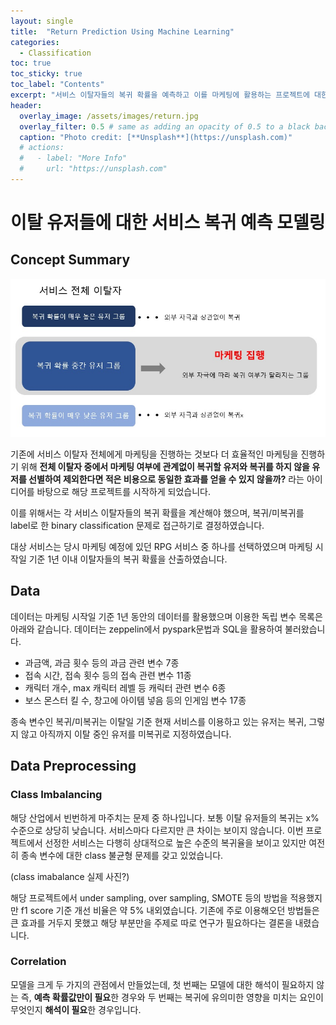 ```yaml
---
layout: single
title:  "Return Prediction Using Machine Learning"
categories:
  - Classification
toc: true
toc_sticky: true
toc_label: "Contents"
excerpt: "서비스 이탈자들의 복귀 확률을 예측하고 이를 마케팅에 활용하는 프로젝트에 대한 소개 페이지 입니다."
header:
  overlay_image: /assets/images/return.jpg
  overlay_filter: 0.5 # same as adding an opacity of 0.5 to a black background
  caption: "Photo credit: [**Unsplash**](https://unsplash.com)"
  # actions:
  #   - label: "More Info"
  #     url: "https://unsplash.com"
---
```


# 이탈 유저들에 대한 서비스 복귀 예측 모델링

## Concept Summary

![return_explaination](/assets/images/return_exp.jpg)

기존에 서비스 이탈자 전체에게 마케팅을 진행하는 것보다 더 효율적인 마케팅을 진행하기 위해 **전체 이탈자 중에서 마케팅 여부에 관계없이 복귀할 유저와 복귀를 하지 않을 유저를 선별하여 제외한다면 적은 비용으로 동일한 효과를 얻을 수 있지 않을까?** 라는 아이디어를 바탕으로 해당 프로젝트를 시작하게 되었습니다.

이를 위해서는 각 서비스 이탈자들의 복귀 확률을 계산해야 했으며, 복귀/미복귀를 label로 한 binary classification 문제로 접근하기로 결정하였습니다.

대상 서비스는 당시 마케팅 예정에 있던 RPG 서비스 중 하나를 선택하였으며 마케팅 시작일 기준 1년 이내 이탈자들의 복귀 확률을 산출하였습니다.

## Data 

 데이터는 마케팅 시작일 기준 1년 동안의 데이터를 활용했으며 이용한 독립 변수 목록은 아래와 같습니다. 데이터는 zeppelin에서 pyspark문법과 SQL을 활용하여 불러왔습니다.

 * 과금액, 과금 횟수 등의 과금 관련 변수 7종
 * 접속 시간, 접속 횟수 등의 접속 관련 변수 11종
 * 캐릭터 개수, max 캐릭터 레벨 등 캐릭터 관련 변수 6종
 * 보스 몬스터 킬 수, 창고에 아이템 넣음 등의 인게임 변수 17종

 종속 변수인 복귀/미복귀는 이탈일 기준 현재 서비스를 이용하고 있는 유저는 복귀, 그렇지 않고 아직까지 이탈 중인 유저를 미복귀로 지정하였습니다. 

 ## Data Preprocessing

 ### Class Imbalancing

 해당 산업에서 빈번하게 마주치는 문제 중 하나입니다. 보통 이탈 유저들의 복귀는 x% 수준으로 상당히 낮습니다. 서비스마다 다르지만 큰 차이는 보이지 않습니다. 이번 프로젝트에서 선정한 서비스는 다행히 상대적으로 높은 수준의 복귀율을 보이고 있지만 여전히 종속 변수에 대한 class 불균형 문제를 갖고 있었습니다. 

 (class imabalance 실제 사진?)

 해당 프로젝트에서 under sampling, over sampling, SMOTE 등의 방법을 적용했지만 f1 score 기준 개선 비율은 약 5% 내외였습니다. 기존에 주로 이용해오던 방법들은 큰 효과를 거두지 못했고 해당 부분만을 주제로 따로 연구가 필요하다는 결론을 내렸습니다.

 ### Correlation

 모델을 크게 두 가지의 관점에서 만들었는데, 첫 번째는 모델에 대한 해석이 필요하지 않는 즉, **예측 확률값만이 필요**한 경우와 두 번째는 복귀에 유의미한 영향을 미치는 요인이 무엇인지 **해석이 필요**한 경우입니다. 





